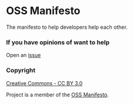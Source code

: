 # OSS Manifesto

The manifesto to help developers help each other.

### If you have opinions of want to help

Open an [issue](https://github.com/danishkhan/ossmanifesto/issues)


### Copyright

[Creative Commons - CC BY 3.0](http://creativecommons.org/licenses/by/3.0/)

Project is a member of the [OSS Manifesto](http://ossmanifesto.com/).
